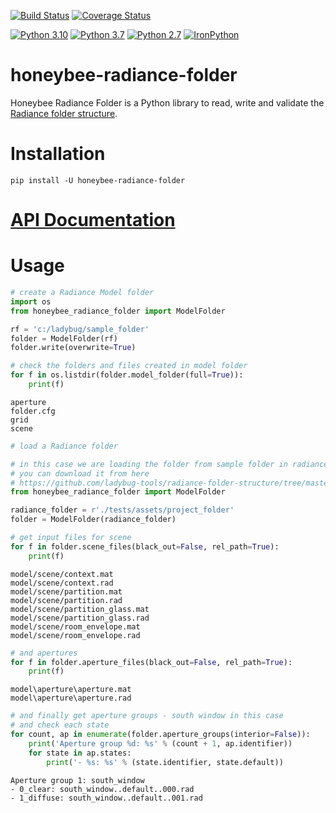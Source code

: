 [![Build Status](https://github.com/ladybug-tools/honeybee-radiance-folder/workflows/CI/badge.svg)](https://github.com/ladybug-tools/honeybee-radiance-folder/actions)
[![Coverage Status](https://coveralls.io/repos/github/ladybug-tools/honeybee-radiance-folder/badge.svg?branch=master)](https://coveralls.io/github/ladybug-tools/honeybee-radiance-folder)

[![Python 3.10](https://img.shields.io/badge/python-3.10-orange.svg)](https://www.python.org/downloads/release/python-3100/)
[![Python 3.7](https://img.shields.io/badge/python-3.7-blue.svg)](https://www.python.org/downloads/release/python-370/)
[![Python 2.7](https://img.shields.io/badge/python-2.7-green.svg)](https://www.python.org/downloads/release/python-270/)
[![IronPython](https://img.shields.io/badge/ironpython-2.7-red.svg)](https://github.com/IronLanguages/ironpython2/releases/tag/ipy-2.7.8/)

# honeybee-radiance-folder

Honeybee Radiance Folder is a Python library to read, write and validate the
[Radiance folder structure](https://github.com/ladybug-tools/radiance-folder-structure).

# Installation

`pip install -U honeybee-radiance-folder`

# [API Documentation](https://www.ladybug.tools/honeybee-radiance-folder/docs/)

# Usage

```python
# create a Radiance Model folder
import os
from honeybee_radiance_folder import ModelFolder

rf = 'c:/ladybug/sample_folder'
folder = ModelFolder(rf)
folder.write(overwrite=True)

# check the folders and files created in model folder
for f in os.listdir(folder.model_folder(full=True)):
    print(f)
```

```shell
aperture
folder.cfg
grid
scene
```

```python
# load a Radiance folder

# in this case we are loading the folder from sample folder in radiance folder repository
# you can download it from here
# https://github.com/ladybug-tools/radiance-folder-structure/tree/master/project_folder
from honeybee_radiance_folder import ModelFolder

radiance_folder = r'./tests/assets/project_folder'
folder = ModelFolder(radiance_folder)

# get input files for scene
for f in folder.scene_files(black_out=False, rel_path=True):
    print(f)
```

```shell
model/scene/context.mat
model/scene/context.rad
model/scene/partition.mat
model/scene/partition.rad
model/scene/partition_glass.mat
model/scene/partition_glass.rad
model/scene/room_envelope.mat
model/scene/room_envelope.rad
```

```python
# and apertures
for f in folder.aperture_files(black_out=False, rel_path=True):
    print(f)
```

```shell
model\aperture\aperture.mat
model\aperture\aperture.rad
```

```python
# and finally get aperture groups - south window in this case
# and check each state
for count, ap in enumerate(folder.aperture_groups(interior=False)):
    print('Aperture group %d: %s' % (count + 1, ap.identifier))
    for state in ap.states:
        print('- %s: %s' % (state.identifier, state.default))
```

```shell
Aperture group 1: south_window
- 0_clear: south_window..default..000.rad
- 1_diffuse: south_window..default..001.rad
```
